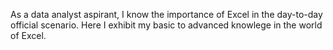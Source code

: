 As a data analyst aspirant, I know the importance of Excel in the day-to-day official scenario. Here I exhibit my basic to advanced knowlege in the world of Excel.
